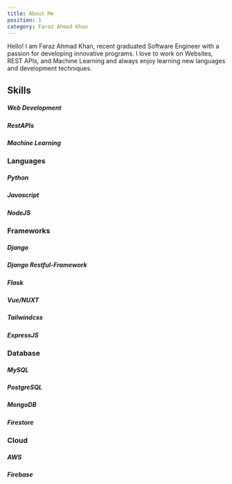 ```yaml
---
title: About Me
position: 1
category: Faraz Ahmad Khan
---
```

Hello! I am Faraz Ahmad Khan, recent graduated Software Engineer with a passion for developing innovative programs. I love to work on Websites, REST APIs, and Machine Learning and always enjoy learning new languages and development techniques. 

<cta-button text="Get My Resume" link="https://drive.google.com/file/d/1wCm4rUCL0ajgeZrkQa7qlBwmVTPINDkY/view?usp=sharing ">
</cta-button>


## Skills
##### Web Development 
##### RestAPIs
##### Machine Learning

### Languages
##### Python 
##### Javascript
##### NodeJS

### Frameworks
##### Django
##### Django Restful-Framework
##### Flask
##### Vue/NUXT
##### Tailwindcss
##### ExpressJS

### Database
##### MySQL
##### PostgreSQL 
##### MongoDB
##### Firestore

### Cloud
##### AWS
##### Firebase





 

